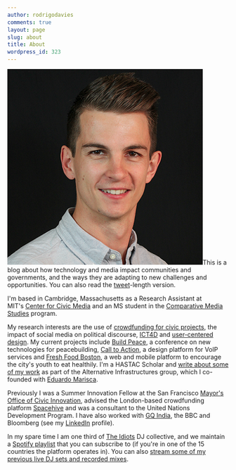 ```yaml
---
author: rodrigodavies
comments: true
layout: page
slug: about
title: About
wordpress_id: 323
---
```


[![Rodrigo Davies - Photo by Nicole Freedman](rodrigo_hshot.png)](http://rodrigodavies.com/blog/wp-content/uploads/2012/01/rodrigo_hshot.png)This is a blog about how technology and media impact communities and governments, and the ways they are adapting to new challenges and opportunities. You can also read the [tweet](http://twitter.com/rodrigodavies)-length version.

I'm based in Cambridge, Massachusetts as a Research Assistant at MIT's [Center for Civic Media](http://civic.mit.edu) and an MS student in the [Comparative Media Studies](http://cms.mit.edu) program.

My research interests are the use of [crowdfunding for civic projects](http://www.civiccrowdfunding.com), the impact of social media on political discourse, [ICT4D](http://en.wikipedia.org/wiki/Information_and_communication_technologies_for_development) and [user-centered design](http://calltoaction.mit.edu). My current projects include [Build Peace](http://howtobuildpeace.org), a conference on new technologies for peacebuilding, [Call to Action](http://calltoaction.mit.edu), a design platform for VoIP services and [Fresh Food Boston](http://freshfoodboston.newurbanmechanics.org), a web and mobile platform to encourage the city's youth to eat healthily. I'm a HASTAC Scholar and [write about some of my work](http://www.hastac.org/blogs/rodrigodavies) as part of the Alternative Infrastructures group, which I co-founded with [Eduardo Marisca](http://www.mutaciones.pe).

Previously I was a Summer Innovation Fellow at the San Francisco [Mayor's Office of Civic Innovation](http://www.innovatesf.com), advised the London-based crowdfunding platform [Spacehive](http://www.spacehive.com) and was a consultant to the United Nations Development Program. I have also worked with [GQ India](http://www.gqindia.com), the BBC and Bloomberg (see my [LinkedIn](http://www.linkedin.com/in/rodrigodavies) profile).

In my spare time I am one third of [The Idiots](http://mumbaiboss.com/2010/10/29/idiotville/) DJ collective, and we maintain a
[Spotify playlist](http://open.spotify.com/user/rodrigodavies/playlist/08hQfk1B8TP6vvof4c75ze) that you can subscribe to (if you're in one of the 15 countries the platform operates in). You can also [stream some of my previous live DJ sets and recorded mixes](/music/).

